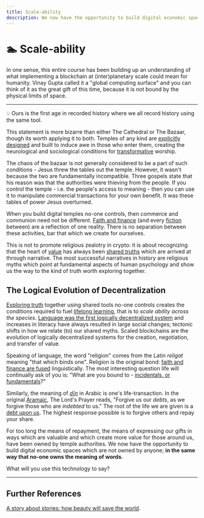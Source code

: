 ```yaml
---
title: Scale-ability
description: We now have the opportunity to build digital economic spaces which are not owned by anyone; in the same way that no-one owns the meaning of words. What will you use this technology to say?
---
```


# 🏊 Scale-ability

In one sense, this entire course has been building up an understanding of what implementing a blockchain at (inter)planetary scale could mean for humanity. Vinay Gupta called it a "global computing surface" and you can think of it as the great gift of this time, because it is not bound by the physical limits of space.

---

<div class="lightbulb">
💡 Ours is the first age in recorded history where we all record history using the same tool.
</div>

This statement is more bizarre than either The Cathedral or The Bazaar, though its worth applying it to both. Temples of any kind are [explicitly designed](../../module-5/prosocial-value/#the-grand-project) and built to induce awe in those who enter them, creating the neurological and sociological conditions for [transformative](../../getting-started/) worship. 

The chaos of the bazaar is not generally considered to be a part of such conditions - Jesus threw the tables out the temple. However, it wasn't because the two are fundamentally incompatible. Three gospels state that his reason was that the authorities were thieving from the people. If you control the temple - i.e. the people's access to meaning - then you can use it to manipulate commercial transactions for your own benefit. It was these tables of power Jesus overturned.

When you build digital temples no-one controls, then commerce and communion need not be different. [Faith and finance](../../module-1/playdough-protocols/#faith-and-finance) (and every [fiction](../../module-1/value/#consensus) between) are a reflection of one reality. There is no separation between these activities, bar that which we create for ourselves.

This is not to promote religious zealotry in crypto: it is about recognizing that the heart of [value](../../module-1/value/) has always been [shared truths](../../module-0/trust/) which are arrived at through narrative. The most successful narratives in history are religious myths which point at fundamental aspects of human psychology and show us the way to the kind of truth worth exploring together. 

## The Logical Evolution of Decentralization

[Exploring truth](../../module-5/reveal-theuniverse/#the-value-of-truth) together using shared tools no-one controls creates the conditions required to fuel [lifelong learning](../../module-6/learn), that is to *scale ability across the species*. [Language was the first logically decentralized system](https://medium.com/@VitalikButerin/the-meaning-of-decentralization-a0c92b76a274) and increases in literacy have always resulted in large social changes; tectonic shifts in how we relate (to) our shared myths. Scaled blockchains are the evolution of logically decentralized systems for the creation, negotiation, and transfer of value.

Speaking of language, the word "religion" comes from the Latin *religat* meaning "that which binds one". Religion is the original bond: [faith and finance are fused](../../module-2/debt/#debt-and-morality) linguistically. The most interesting question life will continually ask of you is: "What are you bound to - [incidentals, or fundamentals](../../module-0/conversation/#brief)?"

Similarly, the meaning of *[dīn](https://en.wikipedia.org/wiki/Din_(Arabic))* in Arabic is one's life-transaction. In the original [Aramaic](https://www.youtube.com/watch?v=-an6hvx6o-c&list=PL5ClmaG2tnPNgqWDBGCWAQxD0sYpbfPRK&index=30), The Lord's Prayer reads, "Forgive us our *debts*, as we forgive those who are *indebted* to us." The root of the life we are given is a [debt upon us](../../module-2/debt/#brief). The highest response possible is to forgive others and repay your share.

For too long the means of repayment, the means of expressing our gifts in ways which are valuable and which create more value for those around us, have been owned by temple authorities. We now have the opportunity to build digital economic spaces which are not owned by anyone; **in the same way that no-one owns the meaning of words**. 

What will you use this technology to say?

---

## Further References

[A story about stories: how beauty will save the world](https://www.youtube.com/watch?v=LwLP62fL83k&list=PL5ClmaG2tnPNgqWDBGCWAQxD0sYpbfPRK&index=33).